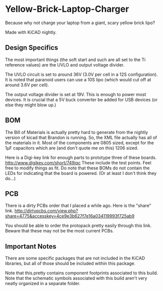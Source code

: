 Yellow-Brick-Laptop-Charger
===========================

Because why not charge your laptop from a giant, scary yellow brick lipo?

Made with KiCAD nightly.

Design Specifics
----------------
The most important things (the soft start and such are all set to the Ti
reference values) are the UVLO and output voltage divider.


The UVLO circuit is set to around 36V (3.0V per cell in a 12S configuration).
It is noted that paranoid users can use a 10S lipo (which would cut off at
around 3.6V per cell).

The output voltage divider is set at 19V.  This is enough to power most devices.  It is crucial that a 5V buck converter be added for USB devices (or else they
might blow up.)

BOM
---
The Bill of Materials is actually pretty hard to generate from the nightly
version of kicad that Brandon is running.
So, the XML file actually has all of the materials in it.
Most of the components are 0805 sized, except for the 1μF capacitors which are
(and don't quote me on this) 1206 sized.

Here is a Digi-key link for enough parts to prototype three of these boards.
http://www.digikey.com/short/749jqc  These include the test points.  Feel
free to modify things as fit.  Do note that these BOMs do not contain the
LEDs for indicating that the board is powered.  (Or at least I don't think
they do...)

PCB
---
There is a dirty PCBs order that I placed a while ago.
Here is the "share" link.
http://dirtypcbs.com/view.php?share=4775&accesskey=4ce9e3b627f7e16a034119993f725ab9

You should be able to order the protopack pretty easily through this link.
Beware that these may not be the most current PCBs.

Important Notes
---------------
There are some specific packages that are not included in the KiCAD libraries,
but all of those should be included within this package.

Note that this.pretty contains component footprints associated to this build.
Note that the schematic symbols associated with this build aren't very neatly
organized in a separate folder.
